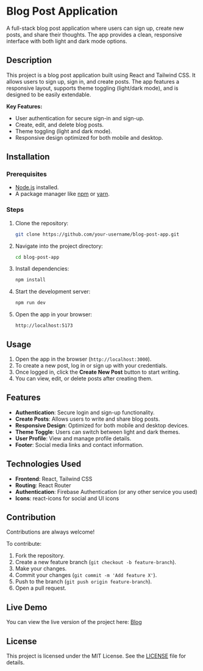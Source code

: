 # Blog Post Application

A full-stack blog post application where users can sign up, create new posts, and share their thoughts. The app provides a clean, responsive interface with both light and dark mode options.

## Description
This project is a blog post application built using React and Tailwind CSS. It allows users to sign up, sign in, and create posts. The app features a responsive layout, supports theme toggling (light/dark mode), and is designed to be easily extendable.

**Key Features:**
- User authentication for secure sign-in and sign-up.
- Create, edit, and delete blog posts.
- Theme toggling (light and dark mode).
- Responsive design optimized for both mobile and desktop.

## Installation

### Prerequisites
- [Node.js](https://nodejs.org/en/download/) installed.
- A package manager like [npm](https://www.npmjs.com/) or [yarn](https://yarnpkg.com/).

### Steps

1. Clone the repository:
    ```bash
    git clone https://github.com/your-username/blog-post-app.git
    ```

2. Navigate into the project directory:
    ```bash
    cd blog-post-app
    ```

3. Install dependencies:
    ```bash
    npm install
    ```

4. Start the development server:
    ```bash
    npm run dev
    ```

5. Open the app in your browser:
    ```
    http://localhost:5173
    ```

## Usage

1. Open the app in the browser (`http://localhost:3000`).
2. To create a new post, log in or sign up with your credentials.
3. Once logged in, click the **Create New Post** button to start writing.
4. You can view, edit, or delete posts after creating them.

## Features

- **Authentication**: Secure login and sign-up functionality.
- **Create Posts**: Allows users to write and share blog posts.
- **Responsive Design**: Optimized for both mobile and desktop devices.
- **Theme Toggle**: Users can switch between light and dark themes.
- **User Profile**: View and manage profile details.
- **Footer**: Social media links and contact information.

## Technologies Used

- **Frontend**: React, Tailwind CSS
- **Routing**: React Router
- **Authentication**: Firebase Authentication (or any other service you used)
- **Icons**: react-icons for social and UI icons

## Contribution

Contributions are always welcome!

To contribute:
1. Fork the repository.
2. Create a new feature branch (`git checkout -b feature-branch`).
3. Make your changes.
4. Commit your changes (`git commit -m 'Add feature X'`).
5. Push to the branch (`git push origin feature-branch`).
6. Open a pull request.

## Live Demo

You can view the live version of the project here: [Blog](https://blog-853a6.web.app)

## License

This project is licensed under the MIT License. See the [LICENSE](LICENSE) file for details.

